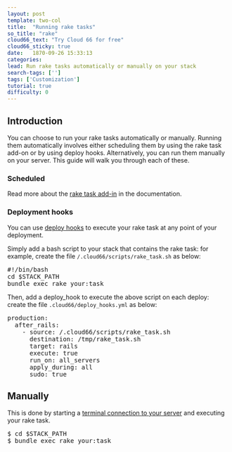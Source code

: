 ```yaml
---
layout: post
template: two-col
title:  "Running rake tasks"
so_title: "rake"
cloud66_text: "Try Cloud 66 for free"
cloud66_sticky: true
date:   1870-09-26 15:33:13
categories: 
lead: Run rake tasks automatically or manually on your stack
search-tags: ['']
tags: ['Customization']
tutorial: true
difficulty: 0
---
```



## Introduction
You can choose to run your rake tasks automatically or manually. Running them automatically involves either scheduling them by using the rake task add-on or by using deploy hooks. Alternatively, you can run them manually on your server. This guide will walk you through each of these.

### Scheduled
Read more about the [rake task add-in](http://help.cloud66.com/stack-add-ins/rake-task) in the documentation.

### Deployment hooks

You can use [deploy hooks](http://help.cloud66.com/deployment/deploy-hooks) to execute your rake task at any point of your deployment.

Simply add a bash script to your stack that contains the rake task: for example, create the file `/.cloud66/scripts/rake_task.sh` as below:

<pre class="prettyprint">
&#35;!/bin/bash
cd $STACK&#95;PATH
bundle exec rake your:task
</pre>

Then, add a deploy&#95;hook to execute the above script on each deploy: create the file `.cloud66/deploy_hooks.yml` as below:

<pre class="prettyprint">
production:
  after&#95;rails:
    - source: /.cloud66/scripts/rake&#95;task.sh
      destination: /tmp/rake&#95;task.sh
      target: rails
      execute: true
      run&#95;on: all&#95;servers
      apply&#95;during: all
      sudo: true
</pre>

## Manually
This is done by starting a [terminal connection to your server](/building-your-stack/ssh-to-your-server) and executing your rake task.

<pre class="prettyprint">
$ cd $STACK&#95;PATH
$ bundle exec rake your:task
</pre>